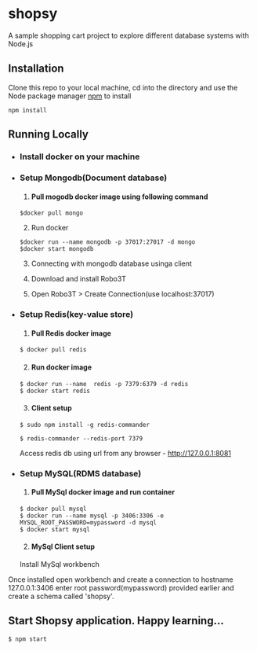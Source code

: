 # shopsy
A sample shopping cart project to explore different database systems with Node.js

## Installation
Clone this repo to your local machine, cd into the directory and use the Node package manager [npm](https://www.npmjs.com/get-npm) to install

```
npm install
```
## Running Locally
* ### Install docker on your machine
* ### Setup Mongodb(Document database)

    1. #### Pull mogodb docker image using following command

    ```
    $docker pull mongo

    ```
    2. Run docker
    ```
    $docker run --name mongodb -p 37017:27017 -d mongo
    $docker start mongodb

    ```
    3. Connecting with mongodb database usinga client

    4. Download and install Robo3T
    5. Open Robo3T > Create Connection(use localhost:37017)


* ### Setup Redis(key-value store)
    1. #### Pull Redis docker image 
    ```
    $ docker pull redis

    ```


    2. #### Run docker image
    ```
    $ docker run --name  redis -p 7379:6379 -d redis
    $ docker start redis

    ```
    3. #### Client setup
    ```
    $ sudo npm install -g redis-commander

    $ redis-commander --redis-port 7379
    ```
    Access redis db using url from any browser - http://127.0.0.1:8081

* ### Setup MySQL(RDMS database)

    1. #### Pull MySql docker image and run container
    ```
    $ docker pull mysql
    $ docker run --name mysql -p 3406:3306 -e MYSQL_ROOT_PASSWORD=mypassword -d mysql 
    $ docker start mysql
    ```
    2. #### MySql Client setup

    Install MySql workbench

Once installed open workbench and create a connection to hostname 127.0.0.1:3406 enter root password(mypassword) provided earlier and 
create a schema called 'shopsy'.

## Start Shopsy application. Happy learning...
```
$ npm start
```